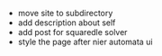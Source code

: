 - move site to subdirectory
- add description about self
- add post for squaredle solver
- style the page after nier automata ui
